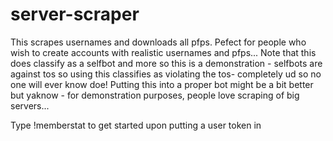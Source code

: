# server-scraper
This scrapes usernames and downloads all pfps. Pefect for people who wish to create accounts with realistic usernames and pfps... Note that this does classify as a selfbot and more so this is a demonstration - selfbots are against tos so using this classifies as violating the tos- completely ud so no one will ever know doe! Putting this into a proper bot might be a bit better but yaknow - for demonstration purposes, people love scraping of big servers...


Type !memberstat to get started upon putting a user token in 
